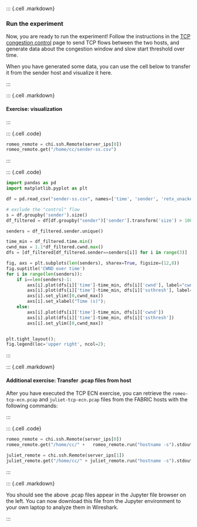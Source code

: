 ::: {.cell .markdown}
### Run the experiment

Now, you are ready to run the experiment! Follow the instructions in the [TCP congestion control](https://witestlab.poly.edu/blog/tcp-congestion-control-basics/) page to send TCP flows between the two hosts, and generate data about the congestion window and slow start threshold over time.

When you have generated some data, you can use the cell below to transfer it from the sender host and visualize it here.

:::

::: {.cell .markdown}
#### Exercise: visualization
:::

::: {.cell .code}
```python
romeo_remote = chi.ssh.Remote(server_ips[0])
romeo_remote.get("/home/cc/sender-ss.csv")
```
:::

::: {.cell .code}
```python
import pandas as pd
import matplotlib.pyplot as plt

df = pd.read_csv("sender-ss.csv", names=['time', 'sender', 'retx_unacked', 'retx_cum', 'cwnd', 'ssthresh', 'rtt'])

# exclude the "control" flow
s = df.groupby('sender').size()
df_filtered = df[df.groupby("sender")['sender'].transform('size') > 100]

senders = df_filtered.sender.unique()

time_min = df_filtered.time.min()
cwnd_max = 1.1*df_filtered.cwnd.max()
dfs = [df_filtered[df_filtered.sender==senders[i]] for i in range(3)]

fig, axs = plt.subplots(len(senders), sharex=True, figsize=(12,8))
fig.suptitle('CWND over time')
for i in range(len(senders)):
    if i==len(senders)-1:
        axs[i].plot(dfs[i]['time']-time_min, dfs[i]['cwnd'], label="cwnd")
        axs[i].plot(dfs[i]['time']-time_min, dfs[i]['ssthresh'], label="ssthresh")
        axs[i].set_ylim([0,cwnd_max])
        axs[i].set_xlabel("Time (s)");
    else:
        axs[i].plot(dfs[i]['time']-time_min, dfs[i]['cwnd'])
        axs[i].plot(dfs[i]['time']-time_min, dfs[i]['ssthresh'])
        axs[i].set_ylim([0,cwnd_max])


plt.tight_layout();
fig.legend(loc='upper right', ncol=2);
```
:::


::: {.cell .markdown}
#### Additional exercise: Transfer .pcap files from host

After you have executed the TCP ECN exercise, you can retrieve the `romeo-tcp-ecn.pcap` and `juliet-tcp-ecn.pcap` files from the FABRIC hosts with the following commands:

:::

::: {.cell .code}
```python
romeo_remote = chi.ssh.Remote(server_ips[0])
romeo_remote.get("/home/cc/" +   romeo_remote.run("hostname -s").stdout.strip("\n") + "-tcp-ecn.pcap")

juliet_remote = chi.ssh.Remote(server_ips[1])
juliet_remote.get("/home/cc/" + juliet_remote.run("hostname -s").stdout.strip("\n") + "-tcp-ecn.pcap")
```
:::

::: {.cell .markdown}

You should see the above .pcap files appear in the Jupyter file browser on the left. You can now download this file from the Jupyter environment to your own laptop to analyze them in Wireshark.

:::
